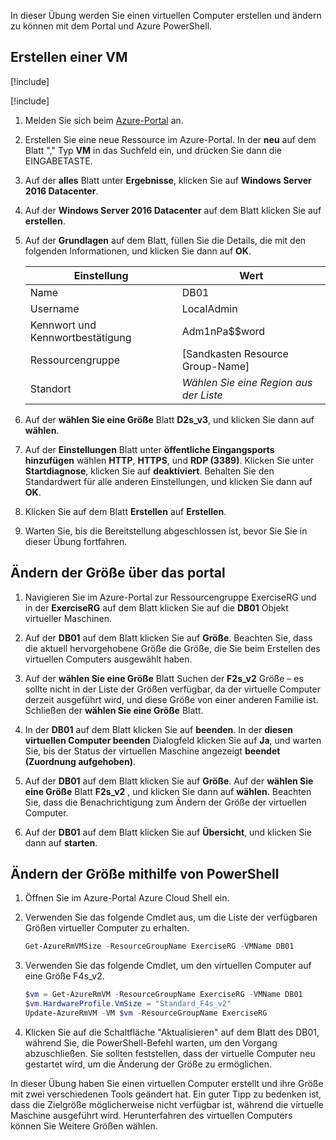 In dieser Übung werden Sie einen virtuellen Computer erstellen und ändern zu können mit dem Portal und Azure PowerShell.

## <a name="create-a-vm"></a>Erstellen einer VM

[!include[](../../../includes/azure-sandbox-activate.md)]

[!include[](../../../includes/azure-sandbox-regions-first-mention-note.md)]

1. Melden Sie sich beim [Azure-Portal](https://portal.azure.com/?azure-portal=true) an.

1. Erstellen Sie eine neue Ressource im Azure-Portal. In der **neu** auf dem Blatt "," Typ **VM** in das Suchfeld ein, und drücken Sie dann die EINGABETASTE.

1. Auf der **alles** Blatt unter **Ergebnisse**, klicken Sie auf **Windows Server 2016 Datacenter**.

1. Auf der **Windows Server 2016 Datacenter** auf dem Blatt klicken Sie auf **erstellen**.

1. Auf der **Grundlagen** auf dem Blatt, füllen Sie die Details, die mit den folgenden Informationen, und klicken Sie dann auf **OK**.

    |Einstellung|Wert|
    |---|---|
    |Name|DB01|
    |Username|LocalAdmin|
    |Kennwort und Kennwortbestätigung|Adm1nPa$$word|
    |Ressourcengruppe|<rgn>[Sandkasten Resource Group-Name]</rgn>|
    |Standort|*Wählen Sie eine Region aus der Liste*|

1. Auf der **wählen Sie eine Größe** Blatt **D2s_v3**, und klicken Sie dann auf **wählen**.

1. Auf der **Einstellungen** Blatt unter **öffentliche Eingangsports hinzufügen** wählen **HTTP**, **HTTPS**, und **RDP (3389)**. Klicken Sie unter **Startdiagnose**, klicken Sie auf **deaktiviert**. Behalten Sie den Standardwert für alle anderen Einstellungen, und klicken Sie dann auf **OK**.

1. Klicken Sie auf dem Blatt **Erstellen** auf **Erstellen**.

1. Warten Sie, bis die Bereitstellung abgeschlossen ist, bevor Sie Sie in dieser Übung fortfahren.

## <a name="resize-using-the-portal"></a>Ändern der Größe über das portal

1. Navigieren Sie im Azure-Portal zur Ressourcengruppe ExerciseRG und in der **ExerciseRG** auf dem Blatt klicken Sie auf die **DB01** Objekt virtueller Maschinen.

1. Auf der **DB01** auf dem Blatt klicken Sie auf **Größe**. Beachten Sie, dass die aktuell hervorgehobene Größe die Größe, die Sie beim Erstellen des virtuellen Computers ausgewählt haben.

1. Auf der **wählen Sie eine Größe** Blatt Suchen der **F2s_v2** Größe – es sollte nicht in der Liste der Größen verfügbar, da der virtuelle Computer derzeit ausgeführt wird, und diese Größe von einer anderen Familie ist. Schließen der **wählen Sie eine Größe** Blatt.

1. In der **DB01** auf dem Blatt klicken Sie auf **beenden**. In der **diesen virtuellen Computer beenden** Dialogfeld klicken Sie auf **Ja**, und warten Sie, bis der Status der virtuellen Maschine angezeigt **beendet (Zuordnung aufgehoben)**.

1. Auf der **DB01** auf dem Blatt klicken Sie auf **Größe**. Auf der **wählen Sie eine Größe** Blatt **F2s_v2** , und klicken Sie dann auf **wählen**. Beachten Sie, dass die Benachrichtigung zum Ändern der Größe der virtuellen Computer.

1. Auf der **DB01** auf dem Blatt klicken Sie auf **Übersicht**, und klicken Sie dann auf **starten**.

## <a name="resize-using-powershell"></a>Ändern der Größe mithilfe von PowerShell

1. Öffnen Sie im Azure-Portal Azure Cloud Shell ein.

1. Verwenden Sie das folgende Cmdlet aus, um die Liste der verfügbaren Größen virtueller Computer zu erhalten.

    ```PowerShell
    Get-AzureRmVMSize -ResourceGroupName ExerciseRG -VMName DB01
    ```

1. Verwenden Sie das folgende Cmdlet, um den virtuellen Computer auf eine Größe F4s_v2.

    ```PowerShell
    $vm = Get-AzureRmVM -ResourceGroupName ExerciseRG -VMName DB01
    $vm.HardwareProfile.VmSize = "Standard_F4s_v2"
    Update-AzureRmVM -VM $vm -ResourceGroupName ExerciseRG
    ```

1. Klicken Sie auf die Schaltfläche "Aktualisieren" auf dem Blatt des DB01, während Sie, die PowerShell-Befehl warten, um den Vorgang abzuschließen. Sie sollten feststellen, dass der virtuelle Computer neu gestartet wird, um die Änderung der Größe zu ermöglichen.

In dieser Übung haben Sie einen virtuellen Computer erstellt und ihre Größe mit zwei verschiedenen Tools geändert hat. Ein guter Tipp zu bedenken ist, dass die Zielgröße möglicherweise nicht verfügbar ist, während die virtuelle Maschine ausgeführt wird. Herunterfahren des virtuellen Computers können Sie Weitere Größen wählen.